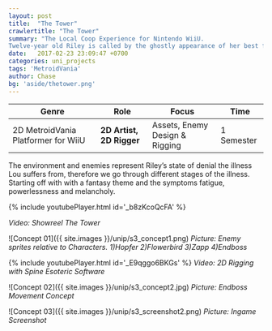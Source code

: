 ```yaml
---
layout: post
title:  "The Tower"
crawlertitle: "The Tower"
summary: "The Local Coop Experience for Nintendo WiiU. 
Twelve-year old Riley is called by the ghostly appearance of her best friend Lou to save her from captivity in a tower full of dangers and monsters. The tower is a metaphor for Riley's emotional state, since she has trouble dealing  with the fact her best friend suffers from the severe illness MS in a hospital."
date:   2017-02-23 23:09:47 +0700
categories: uni_projects
tags: 'MetroidVania'
author: Chase
bg: 'aside/thetower.png'
---
```



Genre | Role | Focus | Time |
------------ | -------------| -------- |----|
2D MetroidVania Platformer for WiiU | **2D Artist, 2D Rigger** | Assets, Enemy Design & Rigging | 1 Semester |


The environment and enemies represent Riley’s state of denial the illness Lou suffers from, therefore we go through different stages of the illness. Starting off with with a fantasy theme and the symptoms fatigue, powerlessness and melancholy. 

{% include youtubePlayer.html id='_b8zKcoQcFA' %}

*Video: Showreel The Tower* 

![Concept 01]({{ site.images }}/unip/s3_concept1.png)
*Picture: Enemy sprites relative to Characters. 1)Hopfer 2)Flowerbird 3)Zapp 4)Endboss*

{% include youtubePlayer.html id='_E9qggo6BKGs' %}
*Video: 2D Rigging with Spine Esoteric Software*

![Concept 02]({{ site.images }}/unip/s3_concept2.jpg)
*Picture: Endboss Movement Concept*

![Concept 03]({{ site.images }}/unip/s3_screenshot2.png)
*Picture: Ingame Screenshot*
